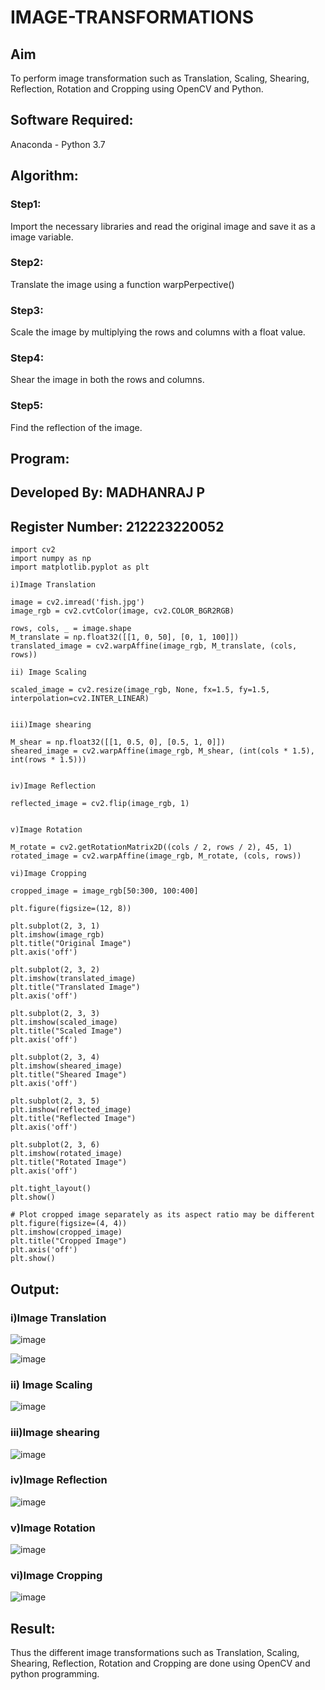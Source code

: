 # IMAGE-TRANSFORMATIONS


## Aim
To perform image transformation such as Translation, Scaling, Shearing, Reflection, Rotation and Cropping using OpenCV and Python.

## Software Required:
Anaconda - Python 3.7

## Algorithm:
### Step1:
Import the necessary libraries and read the original image and save it as a image variable.

### Step2:
Translate the image using a function warpPerpective()

### Step3:
Scale the image by multiplying the rows and columns with a float value.

### Step4:
Shear the image in both the rows and columns.

### Step5:
Find the reflection of the image.

## Program:

## Developed By: MADHANRAJ P
## Register Number: 212223220052
```
import cv2
import numpy as np
import matplotlib.pyplot as plt

i)Image Translation

image = cv2.imread('fish.jpg')
image_rgb = cv2.cvtColor(image, cv2.COLOR_BGR2RGB)

rows, cols, _ = image.shape
M_translate = np.float32([[1, 0, 50], [0, 1, 100]]) 
translated_image = cv2.warpAffine(image_rgb, M_translate, (cols, rows))

ii) Image Scaling

scaled_image = cv2.resize(image_rgb, None, fx=1.5, fy=1.5, interpolation=cv2.INTER_LINEAR) 


iii)Image shearing

M_shear = np.float32([[1, 0.5, 0], [0.5, 1, 0]]) 
sheared_image = cv2.warpAffine(image_rgb, M_shear, (int(cols * 1.5), int(rows * 1.5)))


iv)Image Reflection

reflected_image = cv2.flip(image_rgb, 1) 


v)Image Rotation

M_rotate = cv2.getRotationMatrix2D((cols / 2, rows / 2), 45, 1) 
rotated_image = cv2.warpAffine(image_rgb, M_rotate, (cols, rows))

vi)Image Cropping

cropped_image = image_rgb[50:300, 100:400] 

plt.figure(figsize=(12, 8))

plt.subplot(2, 3, 1)
plt.imshow(image_rgb)
plt.title("Original Image")
plt.axis('off')

plt.subplot(2, 3, 2)
plt.imshow(translated_image)
plt.title("Translated Image")
plt.axis('off')

plt.subplot(2, 3, 3)
plt.imshow(scaled_image)
plt.title("Scaled Image")
plt.axis('off')

plt.subplot(2, 3, 4)
plt.imshow(sheared_image)
plt.title("Sheared Image")
plt.axis('off')

plt.subplot(2, 3, 5)
plt.imshow(reflected_image)
plt.title("Reflected Image")
plt.axis('off')

plt.subplot(2, 3, 6)
plt.imshow(rotated_image)
plt.title("Rotated Image")
plt.axis('off')

plt.tight_layout()
plt.show()

# Plot cropped image separately as its aspect ratio may be different
plt.figure(figsize=(4, 4))
plt.imshow(cropped_image)
plt.title("Cropped Image")
plt.axis('off')
plt.show()
```
## Output:
### i)Image Translation

![image](https://github.com/user-attachments/assets/e567c250-fa5c-463a-aff3-73494d8b6b0c)

![image](https://github.com/user-attachments/assets/cad25ca0-b8a9-46e3-9263-2c6b842a9fee)

### ii) Image Scaling

![image](https://github.com/user-attachments/assets/97e1c248-c2a0-4edd-a0c3-c624dd3bdf21)

### iii)Image shearing

![image](https://github.com/user-attachments/assets/8235ed2d-c165-440d-974c-062d686db60e)


### iv)Image Reflection

![image](https://github.com/user-attachments/assets/0755985c-b4d1-48cc-acc1-444ddbed711b)


### v)Image Rotation

![image](https://github.com/user-attachments/assets/866791a6-b6f6-4d73-9c21-91d65881fd18)

### vi)Image Cropping

![image](https://github.com/user-attachments/assets/7f34cdde-5d7e-4a8b-889c-3b5f6cca6a8d)

## Result: 

Thus the different image transformations such as Translation, Scaling, Shearing, Reflection, Rotation and Cropping are done using OpenCV and python programming.
